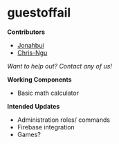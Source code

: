 # guestoffail

__Contributors__
* [Jonahbui](https://github.com/Jonahbui)
* [Chris-Ngu](https://github.com/Chris-Ngu)

_Want to help out? Contact any of us!_

__Working Components__
* Basic math calculator

__Intended Updates__
* Administration roles/ commands
* Firebase integration
* Games?
